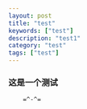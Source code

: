 ```yaml
---
layout: post
title: "test"
keywords: ["test"]
description: "test1"
category: "test"
tags: ["test"]
---
```


### 这是一个测试

 		=^-^=